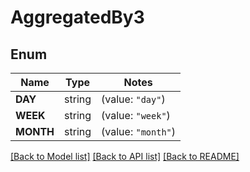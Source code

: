 # AggregatedBy3

## Enum

Name | Type | Notes
------------ | ------------- | -------------
**DAY** | string | (value: `"day"`)
**WEEK** | string | (value: `"week"`)
**MONTH** | string | (value: `"month"`)


[[Back to Model list]](../README.md#documentation-for-models) [[Back to API list]](../README.md#documentation-for-api-endpoints) [[Back to README]](../README.md)


